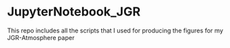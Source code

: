 # JupyterNotebook_JGR
This repo includes all the scripts that I used for producing the figures for my JGR-Atmosphere paper
